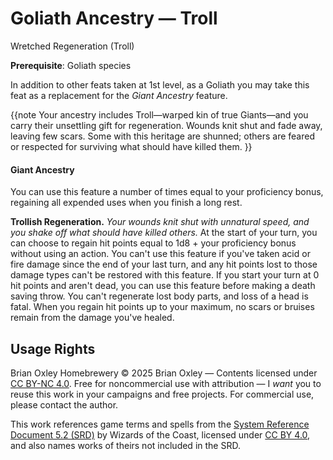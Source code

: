 # Goliath Ancestry &mdash; Troll
Wretched Regeneration (Troll)

**Prerequisite**: Goliath species

In addition to other feats taken at 1st level, as a Goliath you may take this feat as a replacement for the _Giant Ancestry_ feature.

{{note
Your ancestry includes Troll&mdash;warped kin of true Giants&mdash;and you carry their unsettling gift for regeneration. Wounds knit shut and fade away, leaving few scars. Some with this heritage are shunned; others are feared or respected for surviving what should have killed them.
}}

#### Giant Ancestry

You can use this feature a number of times equal to your proficiency bonus, regaining all expended uses when you finish a long rest.

**Trollish Regeneration.** _Your wounds knit shut with unnatural speed, and you shake off what should have killed others._ At the start of your turn, you can choose to regain hit points equal to 1d8 + your proficiency bonus without using an action. You can't use this feature if you've taken acid or fire damage since the end of your last turn, and any hit points lost to those damage types can't be restored with this feature. If you start your turn at 0 hit points and aren't dead, you can use this feature before making a death saving throw. You can't regenerate lost body parts, and loss of a head is fatal. When you regain hit points up to your maximum, no scars or bruises remain from the damage you've healed.

## Usage Rights

Brian Oxley Homebrewery &copy; 2025 Brian Oxley &mdash; Contents licensed under [CC BY-NC 4.0](https://creativecommons.org/licenses/by-nc/4.0/). Free for noncommercial use with attribution &mdash; I _want_ you to reuse this work in your campaigns and free projects. For commercial use, please contact the author.

This work references game terms and spells from the [System Reference Document 5.2 (SRD)](https://dnd.wizards.com/resources/systems-reference-document) by Wizards of the Coast, licensed under [CC BY 4.0](https://creativecommons.org/licenses/by/4.0/), and also names works of theirs not included in the SRD.
